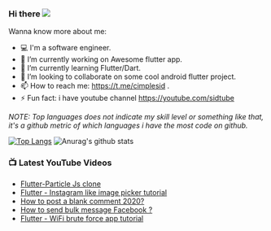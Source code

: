 ### Hi there <img src="https://svgshare.com/i/N5q.svg"  >




Wanna know more about me:

- 💻 I'm a software engineer.
- 🔭 I’m currently working on Awesome flutter app.
- 🌱 I’m currently learning Flutter/Dart.
- 👯 I’m looking to collaborate on some cool android flutter project.
- 📫 How to reach me: https://t.me/cimplesid .
- ⚡ Fun fact: i have youtube channel https://youtube.com/sidtube

<i>NOTE: Top languages does not indicate my skill level or something like that, it's a github metric of which languages i have the most code on github.</i>

[![Top Langs](https://github-readme-stats.vercel.app/api/top-langs/?username=cimplesid&hide_langs_below=1)](https://github.com/anuraghazra/github-readme-stats)
![Anurag's github stats](https://github-readme-stats.vercel.app/api?username=cimplesid&show_icons=true&theme=radical)

### 📺 Latest YouTube Videos
<!-- YOUTUBE:START -->
- [Flutter-Particle Js clone](https://www.youtube.com/watch?v=MYLc8O5PviQ)
- [Flutter - Instagram like image picker tutorial](https://www.youtube.com/watch?v=TfA3koMnhvM)
- [How to post a blank comment 2020?](https://www.youtube.com/watch?v=t6LQKpWdIJc)
- [How to  send bulk message Facebook  ?](https://www.youtube.com/watch?v=JlGKqqZEqr4)
- [Flutter - WiFi brute force app tutorial](https://www.youtube.com/watch?v=IyoMSig2bcI)
<!-- YOUTUBE:END -->
